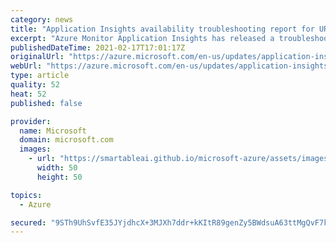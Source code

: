 ```yaml
---
category: news
title: "Application Insights availability troubleshooting report for URL tests "
excerpt: "Azure Monitor Application Insights has released a troubleshooting report for URL ping web tests to help quickly identify the root cause behind a test failure."
publishedDateTime: 2021-02-17T17:01:17Z
originalUrl: "https://azure.microsoft.com/en-us/updates/application-insights-availability-troubleshooting-report-for-url-tests/"
webUrl: "https://azure.microsoft.com/en-us/updates/application-insights-availability-troubleshooting-report-for-url-tests/"
type: article
quality: 52
heat: 52
published: false

provider:
  name: Microsoft
  domain: microsoft.com
  images:
    - url: "https://smartableai.github.io/microsoft-azure/assets/images/organizations/microsoft.com-50x50.jpg"
      width: 50
      height: 50

topics:
  - Azure

secured: "9STh9UhSvfE35JYjdhcX+3MJXh7ddr+kKItR89genZy5BWdsuA63ttMgQvF7kdbjNGtyyqUrKjk3kyViMZ1D0O8DTph2NQxtu8BQuJHUWIMxIZATf/6iKtU9/XIrhl1nLvdpxTHN6o1O4mcjoP2ug118hpVzqe2LuuQW0enlcRp/Gth2qJRvU0RL34AkJJg/7RM8pokyp0YM0NyqwVA6I2BAj568FcH/W+cyyN5f+B/Mzz5Ds2d5zCik546B+cENmnV5U/3fSc2uRvImqLCmGYy60PnFjOfTsi/9zuWaX7owiJE+mNhySqCMWfHoLT7y4fQqsmuhJB/C1SSo4c8FMlijQ5GHXodPnJkckyA8Gzc=;EqBZcbsuDa6nbBr4DUnlEg=="
---
```


